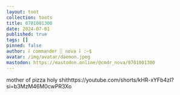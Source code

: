 ```yaml
---
layout: toot
collection: toots
title: 0701001300
date: 2024-07-01
published: true
tags: []
pinned: false
author: ⸸ commander ░ nova ⸸ :~$
avatar: /img/avatar/daemon.jpeg
mastodon: https://mastodon.online/@cmdr_nova/0701001300
---
```


mother of pizza holy shithttps://youtube.com/shorts/kHR-xYFb4zI?si=b3MzM46M0cwPR3Xo
